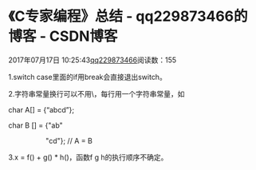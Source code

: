 # 《C专家编程》总结 - qq229873466的博客 - CSDN博客

2017年07月17日 10:25:43[qq229873466](https://me.csdn.net/qq229873466)阅读数：155


1.switch case里面的if用break会直接退出switch。

2.字符串常量换行可以不用\，每行用一个字符串常量，如

char A[] = {“abcd”};

char B [] = {"ab"

                   "cd"}; // A = B

3.x = f() + g() * h()，函数f g h的执行顺序不确定。



